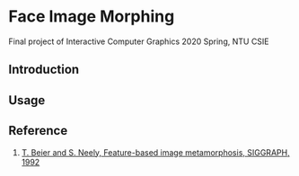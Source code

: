 # Face Image Morphing
Final project of Interactive Computer Graphics 2020 Spring, NTU CSIE

## Introduction

## Usage

## Reference
1. [T. Beier and S. Neely, Feature-based image metamorphosis, SIGGRAPH, 1992](https://www.cs.princeton.edu/courses/archive/fall00/cs426/papers/beier92.pdf)

